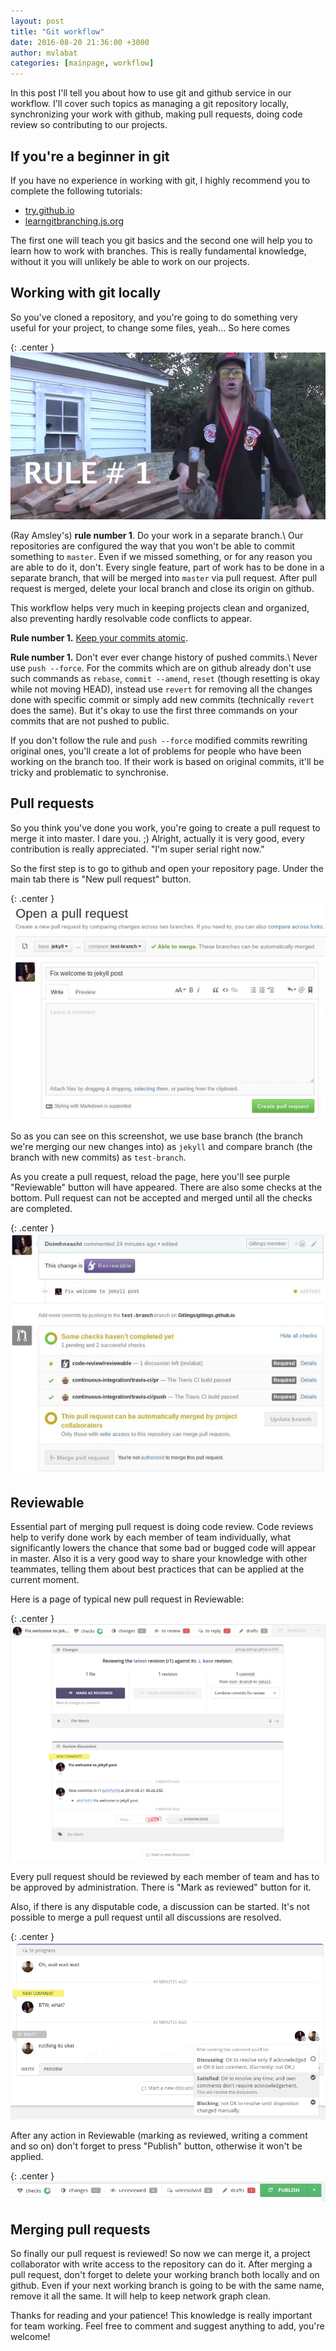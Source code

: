 ```yaml
---
layout: post
title: "Git workflow"
date: 2016-08-20 21:36:00 +3000
author: mvlabat
categories: [mainpage, workflow]
---
```


In this post I'll tell you about how to use git and github service in our workflow. I'll cover such topics as managing a git repository locally, synchronizing your work with github, making pull requests, doing code review so contributing to our projects.

<!--more-->

## If you're a beginner in git
If you have no experience in working with git, I highly recommend you to complete the following tutorials:

* [try.github.io][try-github]
* [learngitbranching.js.org][git-branching]

The first one will teach you git basics and the second one will help you to learn how to work with branches. This is really fundamental knowledge, without it you will unlikely be able to work on our projects.

## Working with git locally
So you've cloned a repository, and you're going to do something very useful for your project, to change some files, yeah... So here comes

{: .center }
![image](rule-number-one.png "Ray Amsley's rule number one")

(Ray Amsley's) **rule number 1**. Do your work in a separate branch.\\
Our repositories are configured the way that you won't be able to commit something to `master`. Even if we missed something, or for any reason you are able to do it, don't. Every single feature, part of work has to be done in a separate branch, that will be merged into `master` via pull request. After pull request is merged, delete your local branch and close its origin on github.

This workflow helps very much in keeping projects clean and organized, also preventing hardly resolvable code conflicts to appear.

**Rule number 1.** [Keep your commits atomic][atomic-commits].

**Rule number 1.** Don't ever ever change history of pushed commits.\\
Never use `push --force`. For the commits which are on github already don't use such commands as `rebase`, `commit --amend`, `reset` (though resetting is okay while not moving HEAD), instead use `revert` for removing all the changes done with specific commit or simply add new commits (technically `revert` does the same). But it's okay to use the first three commands on your commits that are not pushed to public.

If you don't follow the rule and `push --force` modified commits rewriting original ones, you'll create a lot of problems for people who have been working on the branch too. If their work is based on original commits, it'll be tricky and problematic to synchronise.

## Pull requests
So you think you've done you work, you're going to create a pull request to merge it into master. I dare you. ;) Alright, actually it is very good, every contribution is really appreciated. "I'm super serial right now."

So the first step is to go to github and open your repository page. Under the main tab there is "New pull request" button.

{: .center }
![image](create-pull-request.jpg "Create pull request")

So as you can see on this screenshot, we use base branch (the branch we're merging our new changes into) as `jekyll` and compare branch (the branch with new commits) as `test-branch`.

As you create a pull request, reload the page, here you'll see purple "Reviewable" button will have appeared. There are also some checks at the bottom. Pull request can not be accepted and merged until all the checks are completed.

{: .center }
![image](pull-request.jpg "Pull request page")

## Reviewable
Essential part of merging pull request is doing code review. Code reviews help to verify done work by each member of team individually, what significantly lowers the chance that some bad or bugged code will appear in master. Also it is a very good way to share your knowledge with other teammates, telling them about best practices that can be applied at the current moment.

Here is a page of typical new pull request in Reviewable:

{: .center }
![image](reviewable.png "Reviewable page")

Every pull request should be reviewed by each member of team and has to be approved by administration. There is "Mark as reviewed" button for it.

Also, if there is any disputable code, a discussion can be started. It's not possible to merge a pull request until all discussions are resolved.
 
{: .center }
![image](reviewable-discussion.png "Reviewable discussion")

After any action in Reviewable (marking as reviewed, writing a comment and so on) don't forget to press "Publish" button, otherwise it won't be applied.

{: .center }
![image](reviewable-publish.png "Reviewable publish button")

## Merging pull requests
So finally our pull request is reviewed! So now we can merge it, a project collaborator with write access to the repository can do it. After merging a pull request, don't forget to delete your working branch both locally and on github. Even if your next working branch is going to be with the same name, remove it all the same. It will help to keep network graph clean.

Thanks for reading and your patience! This knowledge is really important for team working. Feel free to comment and suggest anything to add, you're welcome!

[try-github]: https://try.github.io/
[git-branching]: http://learngitbranching.js.org/
[atomic-commits]: https://seesparkbox.com/foundry/atomic_commits_with_git

